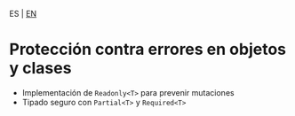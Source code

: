 <!-- MULTILANGUAJE MENU START -->
ES | [EN](https://lckpig.gitbook.io/practical-dev-handbook/typescript/strict-typing-security/object-class-protection)
<!-- MULTILANGUAJE MENU END -->

# Protección contra errores en objetos y clases

- Implementación de `Readonly<T>` para prevenir mutaciones
- Tipado seguro con `Partial<T>` y `Required<T>` 